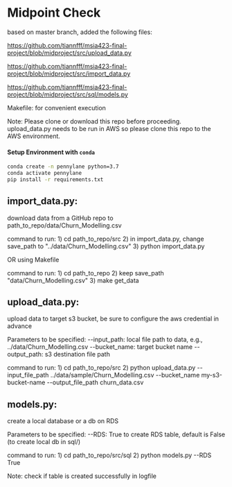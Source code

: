 # Midpoint Check

based on master branch, added the following files:

https://github.com/tiannfff/msia423-final-project/blob/midproject/src/upload_data.py

https://github.com/tiannfff/msia423-final-project/blob/midproject/src/import_data.py

https://github.com/tiannfff/msia423-final-project/blob/midproject/src/sql/models.py

Makefile: for convenient execution

Note: Please clone or download this repo before proceeding. upload_data.py needs to be run in AWS so please clone this repo to the AWS environment.

#### Setup Environment with `conda`

```bash
conda create -n pennylane python=3.7
conda activate pennylane
pip install -r requirements.txt

```

## import_data.py: 
download data from a GitHub repo to path_to_repo/data/Churn_Modelling.csv

command to run: 1) cd path_to_repo/src 2) in import_data.py, change save_path to "../data/Churn_Modelling.csv" 3) python import_data.py

OR using Makefile

command to run: 1) cd path_to_repo 2) keep save_path "data/Churn_Modelling.csv" 3) make get_data

## upload_data.py: 
upload data to target s3 bucket, be sure to configure the aws credential in advance

Parameters to be specified:
--input_path: local file path to data, e.g., ../data/Churn_Modelling.csv
--bucket_name: target bucket name
--output_path: s3 destination file path

command to run: 1) cd path_to_repo/src 2) python upload_data.py --input_file_path ../data/sample/Churn_Modelling.csv --bucket_name my-s3-bucket-name --output_file_path churn_data.csv

## models.py: 
create a local database or a db on RDS

Parameters to be specified:
--RDS: True to create RDS table, default is False (to create local db in sql/)

command to run: 1) cd path_to_repo/src/sql 2) python models.py --RDS True

Note: check if table is created successfully in logfile
